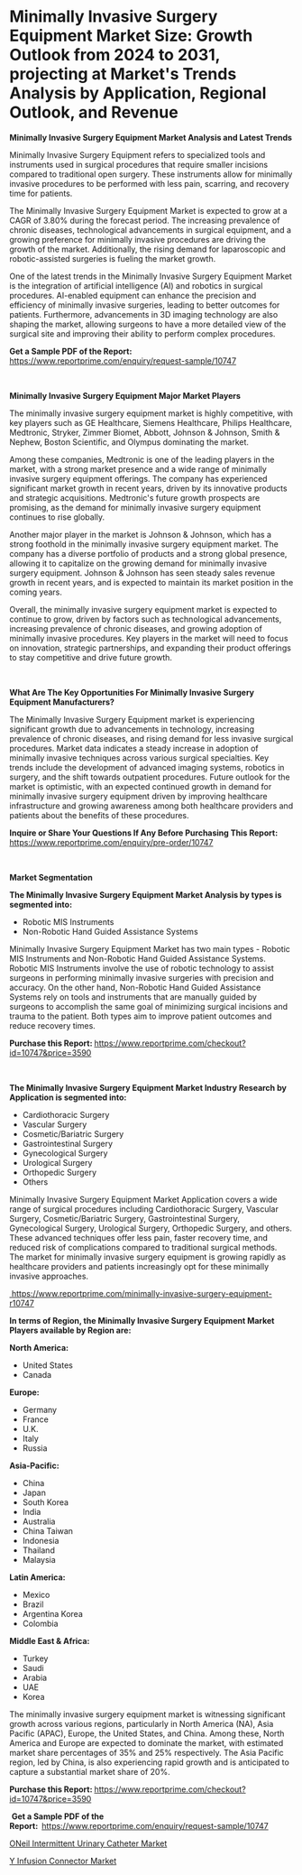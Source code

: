<p><h1>Minimally Invasive Surgery Equipment Market Size: Growth Outlook from 2024 to 2031, projecting at Market's Trends Analysis by Application, Regional Outlook, and Revenue</h1></p><p><strong>Minimally Invasive Surgery Equipment Market Analysis and Latest Trends</strong></p>
<p><p>Minimally Invasive Surgery Equipment refers to specialized tools and instruments used in surgical procedures that require smaller incisions compared to traditional open surgery. These instruments allow for minimally invasive procedures to be performed with less pain, scarring, and recovery time for patients.</p><p>The Minimally Invasive Surgery Equipment Market is expected to grow at a CAGR of 3.80% during the forecast period. The increasing prevalence of chronic diseases, technological advancements in surgical equipment, and a growing preference for minimally invasive procedures are driving the growth of the market. Additionally, the rising demand for laparoscopic and robotic-assisted surgeries is fueling the market growth.</p><p>One of the latest trends in the Minimally Invasive Surgery Equipment Market is the integration of artificial intelligence (AI) and robotics in surgical procedures. AI-enabled equipment can enhance the precision and efficiency of minimally invasive surgeries, leading to better outcomes for patients. Furthermore, advancements in 3D imaging technology are also shaping the market, allowing surgeons to have a more detailed view of the surgical site and improving their ability to perform complex procedures.</p></p>
<p><strong>Get a Sample PDF of the Report:&nbsp;</strong> <a href="https://www.reportprime.com/enquiry/request-sample/10747">https://www.reportprime.com/enquiry/request-sample/10747</a></p>
<p>&nbsp;</p>
<p><strong>Minimally Invasive Surgery Equipment Major Market Players</strong></p>
<p><p>The minimally invasive surgery equipment market is highly competitive, with key players such as GE Healthcare, Siemens Healthcare, Philips Healthcare, Medtronic, Stryker, Zimmer Biomet, Abbott, Johnson & Johnson, Smith & Nephew, Boston Scientific, and Olympus dominating the market.</p><p>Among these companies, Medtronic is one of the leading players in the market, with a strong market presence and a wide range of minimally invasive surgery equipment offerings. The company has experienced significant market growth in recent years, driven by its innovative products and strategic acquisitions. Medtronic's future growth prospects are promising, as the demand for minimally invasive surgery equipment continues to rise globally.</p><p>Another major player in the market is Johnson & Johnson, which has a strong foothold in the minimally invasive surgery equipment market. The company has a diverse portfolio of products and a strong global presence, allowing it to capitalize on the growing demand for minimally invasive surgery equipment. Johnson & Johnson has seen steady sales revenue growth in recent years, and is expected to maintain its market position in the coming years.</p><p>Overall, the minimally invasive surgery equipment market is expected to continue to grow, driven by factors such as technological advancements, increasing prevalence of chronic diseases, and growing adoption of minimally invasive procedures. Key players in the market will need to focus on innovation, strategic partnerships, and expanding their product offerings to stay competitive and drive future growth.</p></p>
<p>&nbsp;</p>
<p><strong>What Are The Key Opportunities For Minimally Invasive Surgery Equipment Manufacturers?</strong></p>
<p><p>The Minimally Invasive Surgery Equipment market is experiencing significant growth due to advancements in technology, increasing prevalence of chronic diseases, and rising demand for less invasive surgical procedures. Market data indicates a steady increase in adoption of minimally invasive techniques across various surgical specialties. Key trends include the development of advanced imaging systems, robotics in surgery, and the shift towards outpatient procedures. Future outlook for the market is optimistic, with an expected continued growth in demand for minimally invasive surgery equipment driven by improving healthcare infrastructure and growing awareness among both healthcare providers and patients about the benefits of these procedures.</p></p>
<p><strong>Inquire or Share Your Questions If Any Before Purchasing This Report:</strong> <a href="https://www.reportprime.com/enquiry/pre-order/10747">https://www.reportprime.com/enquiry/pre-order/10747</a></p>
<p>&nbsp;</p>
<p><strong>Market Segmentation</strong></p>
<p><strong>The Minimally Invasive Surgery Equipment Market Analysis by types is segmented into:</strong></p>
<p><ul><li>Robotic MIS Instruments</li><li>Non-Robotic Hand Guided Assistance Systems</li></ul></p>
<p><p>Minimally Invasive Surgery Equipment Market has two main types - Robotic MIS Instruments and Non-Robotic Hand Guided Assistance Systems. Robotic MIS Instruments involve the use of robotic technology to assist surgeons in performing minimally invasive surgeries with precision and accuracy. On the other hand, Non-Robotic Hand Guided Assistance Systems rely on tools and instruments that are manually guided by surgeons to accomplish the same goal of minimizing surgical incisions and trauma to the patient. Both types aim to improve patient outcomes and reduce recovery times.</p></p>
<p><strong>Purchase this Report:&nbsp;</strong><a href="https://www.reportprime.com/checkout?id=10747&price=3590">https://www.reportprime.com/checkout?id=10747&price=3590</a></p>
<p>&nbsp;</p>
<p><strong>The Minimally Invasive Surgery Equipment Market Industry Research by Application is segmented into:</strong></p>
<p><ul><li>Cardiothoracic Surgery</li><li>Vascular Surgery</li><li>Cosmetic/Bariatric Surgery</li><li>Gastrointestinal Surgery</li><li>Gynecological Surgery</li><li>Urological Surgery</li><li>Orthopedic Surgery</li><li>Others</li></ul></p>
<p><p>Minimally Invasive Surgery Equipment Market Application covers a wide range of surgical procedures including Cardiothoracic Surgery, Vascular Surgery, Cosmetic/Bariatric Surgery, Gastrointestinal Surgery, Gynecological Surgery, Urological Surgery, Orthopedic Surgery, and others. These advanced techniques offer less pain, faster recovery time, and reduced risk of complications compared to traditional surgical methods. The market for minimally invasive surgery equipment is growing rapidly as healthcare providers and patients increasingly opt for these minimally invasive approaches.</p></p>
<p><a href="https://www.reportprime.com/minimally-invasive-surgery-equipment-r10747">&nbsp;https://www.reportprime.com/minimally-invasive-surgery-equipment-r10747</a></p>
<p><strong>In terms of Region, the Minimally Invasive Surgery Equipment Market Players available by Region are:</strong></p>
<p>
    <p> <strong> North America: </strong>
        <ul>
            <li>United States</li>
            <li>Canada</li>
        </ul>
        </p> 
    <p> <strong> Europe: </strong>
        <ul>
            <li>Germany</li>
            <li>France</li>
            <li>U.K.</li>
            <li>Italy</li>
            <li>Russia</li>
        </ul>
        </p> 
    <p> <strong> Asia-Pacific: </strong>
        <ul>
            <li>China</li>
            <li>Japan</li>
            <li>South Korea</li>
            <li>India</li>
            <li>Australia</li>
            <li>China Taiwan</li>
            <li>Indonesia</li>
            <li>Thailand</li>
            <li>Malaysia</li>
        </ul>
        </p> 
    <p> <strong> Latin America: </strong>
        <ul>
            <li>Mexico</li>
            <li>Brazil</li>
            <li>Argentina Korea</li>
            <li>Colombia</li>
        </ul>
        </p> 
    <p> <strong> Middle East & Africa: </strong>
        <ul>
            <li>Turkey</li>
            <li>Saudi</li>
            <li>Arabia</li>
            <li>UAE</li>
            <li>Korea</li>
        </ul>
    </p>
    </p>
<p><p>The minimally invasive surgery equipment market is witnessing significant growth across various regions, particularly in North America (NA), Asia Pacific (APAC), Europe, the United States, and China. Among these, North America and Europe are expected to dominate the market, with estimated market share percentages of 35% and 25% respectively. The Asia Pacific region, led by China, is also experiencing rapid growth and is anticipated to capture a substantial market share of 20%.</p></p>
<p><strong>Purchase this Report: </strong><a href="https://www.reportprime.com/checkout?id=10747&price=3590">https://www.reportprime.com/checkout?id=10747&price=3590</a></p>
<p>&nbsp;<strong>Get a Sample PDF of the Report:&nbsp;&nbsp;</strong><a href="https://www.reportprime.com/enquiry/request-sample/10747">https://www.reportprime.com/enquiry/request-sample/10747</a></p>
<p><strong></strong></p>
<p><p><a href="https://github.com/jahid123ahm/Market-Research-Report-List-2/blob/main/oneil-intermittent-urinary-catheter-market.md">ONeil Intermittent Urinary Catheter Market</a></p><p><a href="https://github.com/ajohirul8010/Market-Research-Report-List-2/blob/main/y-infusion-connector-market.md">Y Infusion Connector Market</a></p></p>